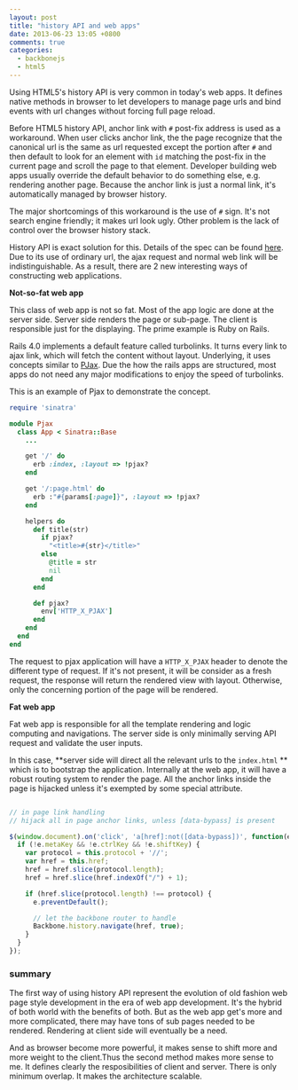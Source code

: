 ```yaml
---
layout: post
title: "history API and web apps"
date: 2013-06-23 13:05 +0800
comments: true
categories:
  - backbonejs
  - html5
---
```


Using HTML5's history API is very common in today's web apps. It defines native methods in browser to let developers to manage page urls and bind events with url changes without forcing full page reload.

Before HTML5 history API, anchor link with `#` post-fix address is used as a workaround. When user clicks anchor link, the the page recognize that the canonical url is the same as url requested except the portion after `#` and then default to look for an element with `id` matching the post-fix in the current page and scroll the page to that element. Developer building web apps usually override the default behavior to do something else, e.g. rendering another page. Because the anchor link is just a normal link, it's automatically managed by browser history. 

The major shortcomings of this workaround is the use of `#` sign. It's not search engine friendly; it makes url look ugly. Other problem is the lack of control over the browser history stack.



History API is exact solution for this. Details of the spec can be found [here](https://developer.mozilla.org/en-US/docs/Web/Guide/API/DOM/Manipulating_the_browser_history). Due to its use of ordinary url, the ajax request and normal web link will be indistinguishable. As a result, there are 2 new interesting ways of constructing web applications.

**Not-so-fat web app**

This class of web app is not so fat. Most of the app logic are done at the server side. Server side renders the page or sub-page. The client is responsible just for the displaying. The prime example is Ruby on Rails. 


Rails 4.0 implements a default feature called turbolinks. It turns every link to ajax link, which will fetch the content without layout. Underlying, it uses concepts similar to [PJax](https://github.com/defunkt/jquery-pjax). Due the how the rails apps are structured, most apps do not need any major modifications to enjoy the speed of turbolinks. 

This is an example of Pjax to demonstrate the concept.

```ruby
require 'sinatra'

module Pjax
  class App < Sinatra::Base
    ... 

    get '/' do
      erb :index, :layout => !pjax?
    end

    get '/:page.html' do
      erb :"#{params[:page]}", :layout => !pjax?
    end

    helpers do
      def title(str)
        if pjax?
          "<title>#{str}</title>"
        else
          @title = str
          nil
        end
      end

      def pjax?
        env['HTTP_X_PJAX']
      end
    end
  end
end
```

The request to pjax application will have a `HTTP_X_PJAX` header to denote the different type of request. If it's not present, it will be consider as a fresh request, the response will return the rendered view with layout. Otherwise, only the concerning portion of the page will be rendered.   


**Fat web app**

Fat web app is responsible for all the template rendering and logic computing and navigations. The server side is only minimally serving API request and validate the user inputs. 

In this case, **server side will direct all the relevant urls to the `index.html` ** which is to bootstrap the application. Internally at the web app, it will have a robust routing system to render the page. All the anchor links inside the page is hijacked unless it's exempted by some special attribute. 

```javascript

// in page link handling
// hijack all in page anchor links, unless [data-bypass] is present

$(window.document).on('click', 'a[href]:not([data-bypass])', function(e) {
  if (!e.metaKey && !e.ctrlKey && !e.shiftKey) {
    var protocol = this.protocol + '//';
    var href = this.href;
    href = href.slice(protocol.length);
    href = href.slice(href.indexOf("/") + 1);

    if (href.slice(protocol.length) !== protocol) {
      e.preventDefault();

      // let the backbone router to handle
      Backbone.history.navigate(href, true);
    }
  }
});

```

### summary

The first way of using history API represent the evolution of old fashion web page style development in the era of web app development. It's the hybrid of both world with the benefits of both. But as the web app get's more and more complicated, there may have tons of sub pages needed to be rendered. Rendering at client side will eventually be a need.

And as browser become more powerful, it makes sense to shift more and more weight to the client.Thus the second method makes more sense to me. It defines clearly the resposibilities of client and server. There is only minimum overlap. It makes the architecture scalable.
